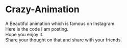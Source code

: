 # Crazy-Animation
A Beautiful animation which is famous on Instagram.  
Here is the code I am posting.  
Hope you enjoy it.  
Share your thought on that and share with your friends.
